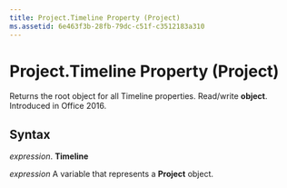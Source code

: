 ```yaml
---
title: Project.Timeline Property (Project)
ms.assetid: 6e463f3b-28fb-79dc-c51f-c3512183a310
---
```



# Project.Timeline Property (Project)

Returns the root object for all Timeline properties. Read/write  **object**. Introduced in Office 2016.


## Syntax

 _expression_. **Timeline**

 _expression_ A variable that represents a **Project** object.


